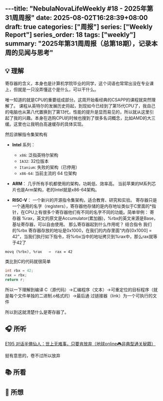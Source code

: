 ---title: "NebulaNovaLifeWeekly #18 - 2025年第31周周报"
date: 2025-08-02T16:28:39+08:00
draft: true
categories: ["周报"]
series: ["Weekly Report"]
series_order: 18
tags: ["weekly"]
summary: "2025年第31周周报（总第18期），记录本周的见闻与思考"
---

## 💡 理解

寄存器的含义，本身也是计算机学院毕业的同学，这个词语也常常出没在专业课上，但就是一只没弄懂这个是什么，可以干什么。

唯一知道的就是CPU的重要组成部分。这周开始看经典的CSAPP的课程就突然理解了。
课程从英特尔的发展历史将起，到现如今已经到了第15代CPU了，我自己的电脑也从第八代置换到了第13代，性能的提升是显而易见的，所以就从这里引起了我的兴趣。本身在选购CPU的时候也搜到了很多名词概念，比如AMD的大三缓。这里也让我明白高速缓存的具体实现。

然后讲解指令集架构有
- **Intel** 系列：
    - `x86`: 泛指英特尔架构
    - `IA32`: 32位版本
    - `Itanium`: 失败的架构（已停用）
    - `x86-64`: 当前主流的 64 位架构
- **ARM**：
    几乎所有手机都使用的架构，功耗低、效率高。
    当前苹果的M系列芯片也是Arm架构，老的Intel就是x86-64架构。
    
- **RISC-V**：
    一个新兴的开源指令集架构，适合教育、研究和实验。
寄存器只是一个通用的名字（registers），寄存器他存储的是内存地址类似于C里面的*指针，在CPU上有很多个寄存器他们有不同的名字不同的功能。简单举例：
寄存器 %rax，英文的原文是Accumulator(累加器)，%rbx的英文来源是Base，基址寄存器，可以自由使用。 
那么寄存器起到什么作用呢？
结合指令
我们的%rbx 寄存器存放的地址是0x1000，在我们的内存里面“内存[0x1000] = 42”，当我们执行如下指令，将%rbx当中的地址拷贝到%rax中，那么rax就等于42了
```Assembly
movq (%rbx), %rax   →  rax = 42
```

类比到C的代码就很简单 
```C
int rbx = 42;
rax = rbx; 
return r;
```
所以一下理解到编译 C（源代码）->汇编程序（文本）->可重定位的目标程序（就是每个文件单独的二进制.o格式的）->最后通
过链接器（link）为一个可执行的文件

所以到这就清楚什么是寄存器了。


## 🎧 所听
[E195 对话半佛仙人：世上无难事，只要肯放弃（地球online🎮非典型通关秘籍）](https://www.xiaoyuzhoufm.com/episode/687085cb93fd2d72b8a01875)

挺有意思的，卷不过所以放弃

## 📚 所看


## 🧠 所想
